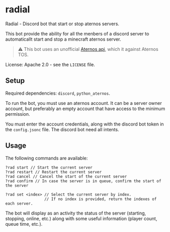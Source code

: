 # radial
Radial - Discord bot that start or stop aternos servers.

This bot provide the ability for all the menbers of a discord server to automaticallt start and stop a minecraft aternos server.

> :warning: This bot uses an unofficial [Aternos api](https://github.com/DarkCat09/python-aternos), which it against Aternos TOS.

License: Apache 2.0 - see the `LICENSE` file.

## Setup
Required dependencies: `discord`, `python_aternos`.

To run the bot, you must use an aternos account. It can be a server owner account, but preferably an empty account that have access
to the minimum permission.

You must enter the account credentials, along with the discord bot token in the `config.jsonc` file.
The discord bot need all intents.

## Usage
The following commands are available:
```jsonc
?rad start // Start the current server
?rad restart // Restart the current server
?rad cancel // Cancel the start of the current server
?rad confirm // In case the server is in queue, confirm the start of the server

?rad set <index> // Select the current server by index.
                 // If no index is provided, return the indexes of each server.
```

The bot will display as an activity the status of the server (starting, stopping, online, etc.)
along with some useful information (player count, queue time, etc.).
